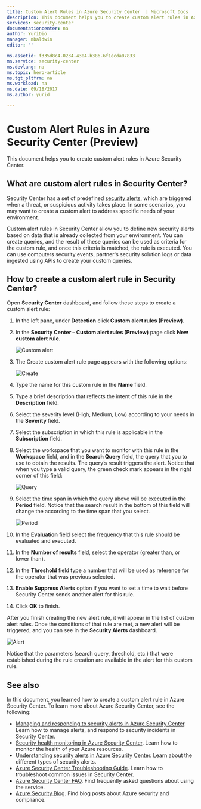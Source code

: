```yaml
---
title: Custom Alert Rules in Azure Security Center  | Microsoft Docs
description: This document helps you to create custom alert rules in Azure Security Center.
services: security-center
documentationcenter: na
author: YuriDio
manager: mbaldwin
editor: ''

ms.assetid: f335d8c4-0234-4304-b386-6f1ecda07833
ms.service: security-center
ms.devlang: na
ms.topic: hero-article
ms.tgt_pltfrm: na
ms.workload: na
ms.date: 09/18/2017
ms.author: yurid

---
```

# Custom Alert Rules in Azure Security Center (Preview)
This document helps you to create custom alert rules in Azure Security Center.

## What are custom alert rules in Security Center?

Security Center has a set of predefined [security alerts](https://docs.microsoft.com/azure/security-center/security-center-managing-and-responding-alerts), which are triggered when a threat, or suspicious activity takes place. In some scenarios, you may want to create a custom alert to address specific needs of your environment. 

Custom alert rules in Security Center allow you to define new security alerts based on data that is already collected from your environment. You can create queries, and the result of these queries can be used as criteria for the custom rule, and once this criteria is matched, the rule is executed. You can use computers security events, partner's security solution logs or data ingested using APIs to create your custom queries. 

## How to create a custom alert rule in Security Center?

Open **Security Center** dashboard, and follow these steps to create a custom alert rule:

1.  In the left pane, under **Detection** click **Custom alert rules (Preview)**.
2.  In the **Security Center – Custom alert rules (Preview)** page click **New custom alert rule**.

    ![Custom alert](./media/security-center-custom-alert/security-center-custom-alert-fig1.png)
    
3.  The Create custom alert rule page appears with the following options:
    
    ![Create](./media/security-center-custom-alert/security-center-custom-alert-fig2.png)

4.  Type the name for this custom rule in the **Name** field.
5.  Type a brief description that reflects the intent of this rule in the **Description** field.
6.  Select the severity level (High, Medium, Low) according to your needs in the **Severity** field.
7.  Select the subscription in which this rule is applicable in the **Subscription** field.
8.  Select the workspace that you want to monitor with this rule in the **Workspace** field, and in the **Search Query** field, the query that you to use to obtain the results. The query’s result triggers the alert. Notice that when you type a valid query, the green check mark appears in the right corner of this field:

    ![Query](./media/security-center-custom-alert/security-center-custom-alert-fig3.png)

10. Select the time span in which the query above will be executed in the **Period** field. Notice that the search result in the bottom of this field will change the according to the time span that you select.

    ![Period](./media/security-center-custom-alert/security-center-custom-alert-fig4.png)

11. In the **Evaluation** field select the frequency that this rule should be evaluated and executed.
12. In the **Number of results** field, select the operator (greater than, or lower than).
13. In the **Threshold** field type a number that will be used as reference for the operator that was previous selected.
14. **Enable Suppress Alerts** option if you want to set a time to wait before Security Center sends another alert for this rule.
15. Click **OK** to finish.

After you finish creating the new alert rule, it will appear in the list of custom alert rules. Once the conditions of that rule are met, a new alert will be triggered, and you can see in the **Security Alerts** dashboard.

![Alert](./media/security-center-custom-alert/security-center-custom-alert-fig5.png)

Notice that the parameters (search query, threshold, etc.) that were established during the rule creation are available in the alert for this custom rule.

## See also
In this document, you learned how to create a custom alert rule in Azure Security Center. To learn more about Azure Security Center, see the following:

* [Managing and responding to security alerts in Azure Security Center](https://docs.microsoft.com/azure/security-center/security-center-managing-and-responding-alerts). Learn how to manage alerts, and respond to security incidents in Security Center.
* [Security health monitoring in Azure Security Center](security-center-monitoring.md). Learn how to monitor the health of your Azure resources.
* [Understanding security alerts in Azure Security Center](https://docs.microsoft.com/azure/security-center/security-center-alerts-type). Learn about the different types of security alerts.
* [Azure Security Center Troubleshooting Guide](https://docs.microsoft.com/azure/security-center/security-center-troubleshooting-guide). Learn how to troubleshoot common issues in Security Center. 
* [Azure Security Center FAQ](security-center-faq.md). Find frequently asked questions about using the service.
* [Azure Security Blog](http://blogs.msdn.com/b/azuresecurity/). Find blog posts about Azure security and compliance.

